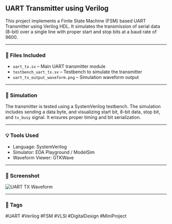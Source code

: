 
## UART Transmitter using Verilog

This project implements a Finite State Machine (FSM) based UART Transmitter using Verilog HDL. It simulates the transmission of serial data (8-bit) over a single line with proper start and stop bits at a baud rate of 9600.

---

### 📁 Files Included

- `uart_tx.sv` – Main UART transmitter module  
- `testbench_uart_tx.sv` – Testbench to simulate the transmitter  
- `uart_tx_output_waveform.png` – Simulation waveform output  

---

### 🧪 Simulation

The transmitter is tested using a SystemVerilog testbench. The simulation includes sending a data byte, and visualizing start bit, 8-bit data, stop bit, and `tx_busy` signal. It ensures proper timing and bit serialization.

---

### 💡 Tools Used

- Language: SystemVerilog  
- Simulator: EDA Playground / ModelSim  
- Waveform Viewer: GTKWave  

---

### 📸 Screenshot

![UART TX Waveform](uart_tx_output_waveform.png)

---

### 🔖 Tags  
#UART #Verilog #FSM #VLSI #DigitalDesign #MiniProject  
